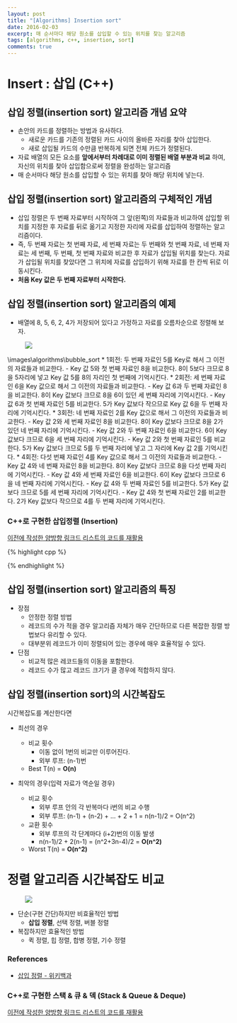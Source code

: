 ```yaml
---
layout: post
title: "[Algorithms] Insertion sort"
date: 2016-02-03
excerpt: 매 순서마다 해당 원소를 삽입할 수 있는 위치를 찾는 알고리즘
tags: [algorithms, c++, insertion, sort]
comments: true
---
```


# Insert : 삽입 (C++)

## 삽입 정렬(insertion sort) 알고리즘 개념 요약
* 손안의 카드를 정렬하는 방법과 유사하다.
  * 새로운 카드를 기존의 정렬된 카드 사이의 올바른 자리를 찾아 삽입한다.
  * 새로 삽입될 카드의 수만큼 반복하게 되면 전체 카드가 정렬된다.
* 자료 배열의 모든 요소를 **앞에서부터 차례대로 이미 정렬된 배열 부분과 비교** 하여, 자신의 위치를 찾아 삽입함으로써 정렬을 완성하는 알고리즘
* 매 순서마다 해당 원소를 삽입할 수 있는 위치를 찾아 해당 위치에 넣는다.



## 삽입 정렬(insertion sort) 알고리즘의 구체적인 개념
* 삽입 정렬은 두 번째 자료부터 시작하여 그 앞(왼쪽)의 자료들과 비교하여 삽입할 위치를 지정한 후 자료를 뒤로 옮기고 지정한 자리에 자료를 삽입하여 정렬하는 알고리즘이다.
* 즉, 두 번째 자료는 첫 번째 자료, 세 번째 자료는 두 번째와 첫 번째 자료, 네 번째 자료는 세 번째, 두 번째, 첫 번째 자료와 비교한 후 자료가 삽입될 위치를 찾는다. 자료가 삽입될 위치를 찾았다면 그 위치에 자료를 삽입하기 위해 자료를 한 칸씩 뒤로 이동시킨다.
* **처음 Key 값은 두 번째 자료부터 시작한다.**



## 삽입 정렬(insertion sort) 알고리즘의 예제
* 배열에 8, 5, 6, 2, 4가 저장되어 있다고 가정하고 자료를 오름차순으로 정렬해 보자.

<figure>
	<img src="/images/algorithms/insertion-sort/insertion-sort.png">
</figure>
\images\algorithms\bubble_sort
* 1회전: 두 번째 자료인 5를 Key로 해서 그 이전의 자료들과 비교한다.
  - Key 값 5와 첫 번째 자료인 8을 비교한다. 8이 5보다 크므로 8을 5자리에 넣고 Key 값 5를 8의 자리인 첫 번째에 기억시킨다.
* 2회전: 세 번째 자료인 6을 Key 값으로 해서 그 이전의 자료들과 비교한다.
  - Key 값 6과 두 번째 자료인 8을 비교한다. 8이 Key 값보다 크므로 8을 6이 있던 세 번째 자리에 기억시킨다.
  - Key 값 6과 첫 번째 자료인 5를 비교한다. 5가 Key 값보다 작으므로 Key 값 6을 두 번째 자리에 기억시킨다.
* 3회전: 네 번째 자료인 2를 Key 값으로 해서 그 이전의 자료들과 비교한다.
  - Key 값 2와 세 번째 자료인 8을 비교한다. 8이 Key 값보다 크므로 8을 2가 있던 네 번째 자리에 기억시킨다.
  - Key 값 2와 두 번째 자료인 6을 비교한다. 6이 Key 값보다 크므로 6을 세 번째 자리에 기억시킨다.
  - Key 값 2와 첫 번째 자료인 5를 비교한다. 5가 Key 값보다 크므로 5를 두 번째 자리에 넣고 그 자리에 Key 값 2를 기억시킨다.
* 4회전: 다섯 번째 자료인 4를 Key 값으로 해서 그 이전의 자료들과 비교한다.
  - Key 값 4와 네 번째 자료인 8을 비교한다. 8이 Key 값보다 크므로 8을 다섯 번째 자리에 기억시킨다.
  - Key 값 4와 세 번째 자료인 6을 비교한다. 6이 Key 값보다 크므로 6을 네 번째 자리에 기억시킨다.
  - Key 값 4와 두 번째 자료인 5를 비교한다. 5가 Key 값보다 크므로 5를 세 번째 자리에 기억시킨다.
  - Key 값 4와 첫 번째 자료인 2를 비교한다. 2가 Key 값보다 작으므로 4를 두 번째 자리에 기억시킨다.

### C++로 구현한 삽입정렬 (Insertion)
[이전에 작성한 양방향 링크드 리스트의 코드를 재활용](https://kyungryeol1101.github.io/data-structures-linked-list-array/)

{% highlight cpp %}

{% endhighlight %}

## 삽입 정렬(insertion sort) 알고리즘의 특징
* 장점
  * 안정한 정렬 방법
  * 레코드의 수가 적을 경우 알고리즘 자체가 매우 간단하므로 다른 복잡한 정렬 방법보다 유리할 수 있다.
  * 대부분위 레코드가 이미 정렬되어 있는 경우에 매우 효율적일 수 있다.
* 단점
  * 비교적 많은 레코드들의 이동을 포함한다.
  * 레코드 수가 많고 레코드 크기가 클 경우에 적합하지 않다.

## 삽입 정렬(insertion sort)의 시간복잡도
시간복잡도를 계산한다면
* 최선의 경우
  * 비교 횟수
    * 이동 없이 1번의 비교만 이루어진다.
    * 외부 루프: (n-1)번
  * Best T(n) = **O(n)**

* 최악의 경우(입력 자료가 역순일 경우)
  * 비교 횟수
    * 외부 루프 안의 각 반복마다 i번의 비교 수행
    * 외부 루프: (n-1) + (n-2) + … + 2 + 1 = n(n-1)/2 = O(n^2)
  * 교환 횟수
    * 외부 루프의 각 단계마다 (i+2)번의 이동 발생
    * n(n-1)/2 + 2(n-1) = (n^2+3n-4)/2 = **O(n^2)**
  * Worst T(n) = **O(n^2)**


# 정렬 알고리즘 시간복잡도 비교
<figure>
	<img src="/images/algorithms/insertion-sort/sort-time-complexity.png">
</figure>

* 단순(구현 간단)하지만 비효율적인 방법
  * **삽입 정렬**, 선택 정렬, 버블 정렬
* 복잡하지만 효율적인 방법
  * 퀵 정렬, 힙 정렬, 합병 정렬, 기수 정렬

### References

- [삽입 정렬 - 위키백과](https://ko.wikipedia.org/wiki/%EC%82%BD%EC%9E%85_%EC%A0%95%EB%A0%AC)

### C++로 구현한 스택 & 큐 & 덱 (Stack & Queue & Deque)
[이전에 작성한 양방향 링크드 리스트의 코드를 재활용](https://kyungryeol1101.github.io/data-structures-linked-list-array/)